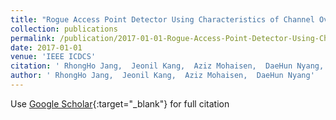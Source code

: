 ```yaml
---
title: "Rogue Access Point Detector Using Characteristics of Channel Overlapping in 802.11n"
collection: publications
permalink: /publication/2017-01-01-Rogue-Access-Point-Detector-Using-Characteristics-of-Channel-Overlapping-in-80211n
date: 2017-01-01
venue: 'IEEE ICDCS'
citation: ' RhongHo Jang,  Jeonil Kang,  Aziz Mohaisen,  DaeHun Nyang, &quot;Rogue Access Point Detector Using Characteristics of Channel Overlapping in 802.11n.&quot; IEEE Computer Society ICDCS, 2017.'
author: ' RhongHo Jang,  Jeonil Kang,  Aziz Mohaisen,  DaeHun Nyang'
---
```

Use [Google Scholar](https://scholar.google.com/scholar?q=Rogue+Access+Point+Detector+Using+Characteristics+of+Channel+Overlapping+in+802.11n){:target="_blank"} for full citation